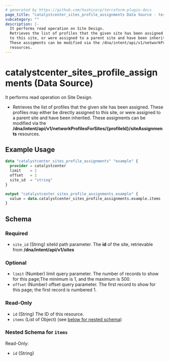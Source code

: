 ```yaml
---
# generated by https://github.com/hashicorp/terraform-plugin-docs
page_title: "catalystcenter_sites_profile_assignments Data Source - terraform-provider-catalystcenter"
subcategory: ""
description: |-
  It performs read operation on Site Design.
  Retrieves the list of profiles that the given site has been assigned.  These profiles may either be directly assigned
  to this site, or were assigned to a parent site and have been inherited.
  These assigments can be modified via the /dna/intent/api/v1/networkProfilesForSites/{profileId}/siteAssignments
  resources.
---
```


# catalystcenter_sites_profile_assignments (Data Source)

It performs read operation on Site Design.

- Retrieves the list of profiles that the given site has been assigned.  These profiles may either be directly assigned
to this site, or were assigned to a parent site and have been inherited.
These assigments can be modified via the **/dna/intent/api/v1/networkProfilesForSites/{profileId}/siteAssignments**
resources.

## Example Usage

```terraform
data "catalystcenter_sites_profile_assignments" "example" {
  provider = catalystcenter
  limit    = 1
  offset   = 1
  site_id  = "string"
}

output "catalystcenter_sites_profile_assignments_example" {
  value = data.catalystcenter_sites_profile_assignments.example.items
}
```

<!-- schema generated by tfplugindocs -->
## Schema

### Required

- `site_id` (String) siteId path parameter. The **id** of the site, retrievable from **/dna/intent/api/v1/sites**

### Optional

- `limit` (Number) limit query parameter. The number of records to show for this page;The minimum is 1, and the maximum is 500.
- `offset` (Number) offset query parameter. The first record to show for this page; the first record is numbered 1.

### Read-Only

- `id` (String) The ID of this resource.
- `items` (List of Object) (see [below for nested schema](#nestedatt--items))

<a id="nestedatt--items"></a>
### Nested Schema for `items`

Read-Only:

- `id` (String)
